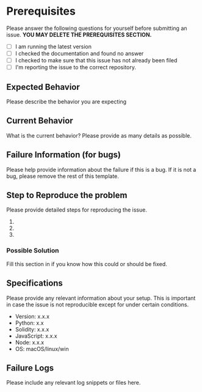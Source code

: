 <!--
Copyright 2021 Ocean Protocol Foundation
SPDX-License-Identifier: Apache-2.0
-->
# Prerequisites

Please answer the following questions for yourself before submitting an issue. **YOU MAY DELETE THE PREREQUISITES SECTION.**

- [ ] I am running the latest version
- [ ] I checked the documentation and found no answer
- [ ] I checked to make sure that this issue has not already been filed
- [ ] I'm reporting the issue to the correct repository.

## Expected Behavior

Please describe the behavior you are expecting

## Current Behavior

What is the current behavior? Please provide as many details as possible.

## Failure Information (for bugs)

Please help provide information about the failure if this is a bug. If it is not a bug, please remove the rest of this template.

## Step to Reproduce the problem

Please provide detailed steps for reproducing the issue.

1.
2.
3.

### Possible Solution

Fill this section in if you know how this could or should be fixed.

## Specifications

Please provide any relevant information about your setup. This is important in case the issue is not reproducible except for under certain conditions.

* Version: x.x.x
* Python: x.x
* Solidity: x.x.x
* JavaScript: x.x.x
* Node: x.x.x
* OS: macOS/linux/win

## Failure Logs

Please include any relevant log snippets or files here.